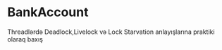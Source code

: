 BankAccount
===========

Threadlərdə Deadlock,Livelock və Lock Starvation anlayışlarına praktiki olaraq baxış

